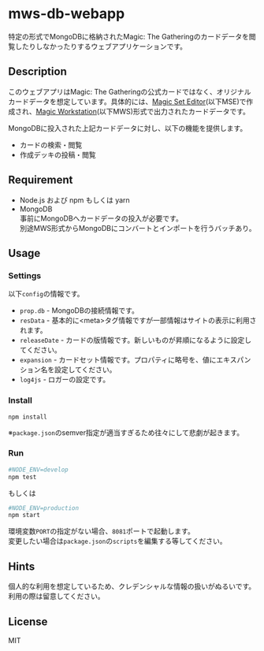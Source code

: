 # mws-db-webapp
特定の形式でMongoDBに格納されたMagic: The Gatheringのカードデータを閲覧したりしなかったりするウェブアプリケーションです。

## Description
このウェブアプリはMagic: The Gatheringの公式カードではなく、オリジナルカードデータを想定しています。具体的には、[Magic Set Editor](http://magicseteditor.sourceforge.net/)(以下MSE)で作成され、[Magic Workstation](http://www.magicworkstation.com/)(以下MWS)形式で出力されたカードデータです。

MongoDBに投入された上記カードデータに対し、以下の機能を提供します。
- カードの検索・閲覧
- 作成デッキの投稿・閲覧

## Requirement
* Node.js および npm もしくは yarn
* MongoDB  
事前にMongoDBへカードデータの投入が必要です。  
別途MWS形式からMongoDBにコンバートとインポートを行うバッチあり。

## Usage
### Settings
以下`config`の情報です。
* `prop.db` - MongoDBの接続情報です。
* `resData` - 基本的に\<meta\>タグ情報ですが一部情報はサイトの表示に利用されます。
* `releaseDate` - カードの版情報です。新しいものが昇順になるように設定してください。
* `expansion` - カードセット情報です。プロパティに略号を、値にエキスパンション名を設定してください。
* `log4js` - ロガーの設定です。

### Install
```shell
npm install
```
※`package.json`のsemver指定が適当すぎるため往々にして悲劇が起きます。
### Run
```sh
#NODE_ENV=develop
npm test
```
もしくは
```sh
#NODE_ENV=production
npm start
```
環境変数`PORT`の指定がない場合、`8081`ポートで起動します。  
変更したい場合は`package.json`の`scripts`を編集する等してください。

## Hints
個人的な利用を想定しているため、クレデンシャルな情報の扱いがぬるいです。  
利用の際は留意してください。

## License
MIT